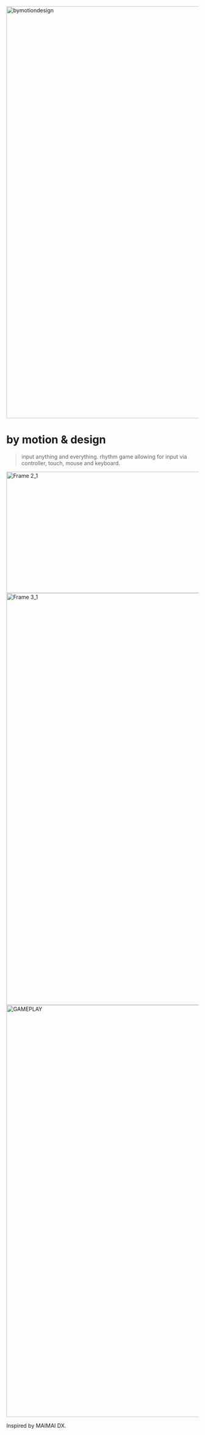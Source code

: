<img width="1920" height="1080" alt="bymotiondesign" src="https://github.com/user-attachments/assets/bb99122a-b2a6-474c-8038-5f5ad98e5468" />


# by motion & design
> input anything and everything. rhythm game allowing for input via controller, touch, mouse and keyboard.


<img width="1920" height="318" alt="Frame 2_1" src="https://github.com/user-attachments/assets/823529ad-9c3b-492a-9ef5-e334792dfd3b" />

<img width="1920" height="1080" alt="Frame 3_1" src="https://github.com/user-attachments/assets/6339446e-65b9-4b45-950d-af13895cc98e" />

<img width="1920" height="1080" alt="GAMEPLAY" src="https://github.com/user-attachments/assets/2dccb48d-dac7-4839-b421-078bf341a037" />



Inspired by MAIMAI DX.
